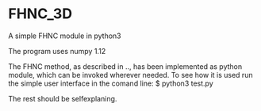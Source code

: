 # FHNC_3D
A simple FHNC module in python3

The program uses numpy 1.12

The FHNC method, as described in .., has been implemented as python module, which can be invoked wherever needed.
To see how it is used run the simple user interface in the comand line:
$ python3 test.py

The rest should be selfexplaning.
